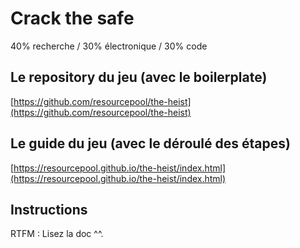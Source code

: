 # Crack the safe

40% recherche / 30% électronique / 30% code

## Le repository du jeu (avec le boilerplate)

[https://github.com/resourcepool/the-heist](https://github.com/resourcepool/the-heist)

## Le guide du jeu (avec le déroulé des étapes)

[https://resourcepool.github.io/the-heist/index.html](https://resourcepool.github.io/the-heist/index.html)

## Instructions

RTFM : Lisez la doc ^^.
